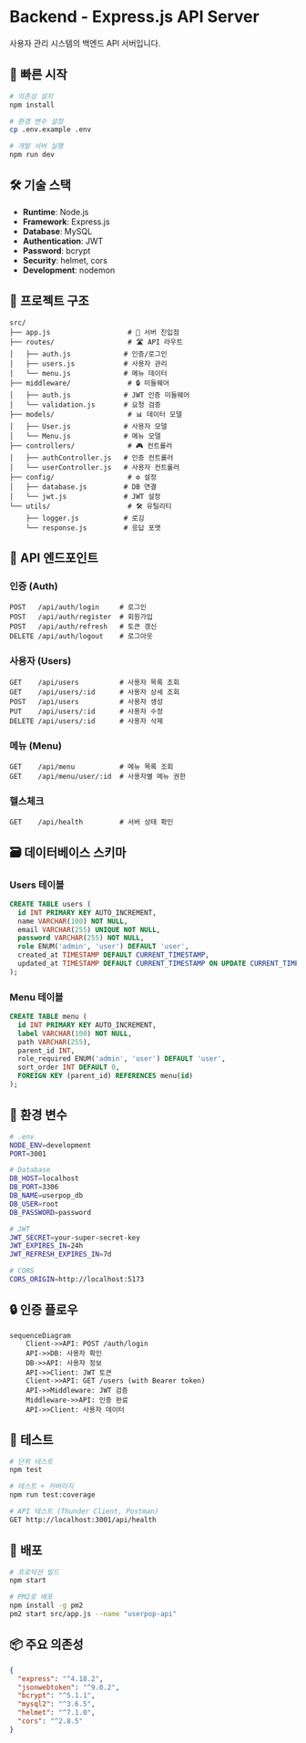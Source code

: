 # Backend - Express.js API Server

사용자 관리 시스템의 백엔드 API 서버입니다.

## 🚀 빠른 시작

```bash
# 의존성 설치
npm install

# 환경 변수 설정
cp .env.example .env

# 개발 서버 실행
npm run dev
```

## 🛠️ 기술 스택

- **Runtime**: Node.js
- **Framework**: Express.js
- **Database**: MySQL
- **Authentication**: JWT
- **Password**: bcrypt
- **Security**: helmet, cors
- **Development**: nodemon

## 📁 프로젝트 구조

```
src/
├── app.js                   # 🎯 서버 진입점
├── routes/                  # 🛣️ API 라우트
│   ├── auth.js             # 인증/로그인
│   ├── users.js            # 사용자 관리
│   └── menu.js             # 메뉴 데이터
├── middleware/              # 🔒 미들웨어
│   ├── auth.js             # JWT 인증 미들웨어
│   └── validation.js       # 요청 검증
├── models/                  # 📊 데이터 모델
│   ├── User.js             # 사용자 모델
│   └── Menu.js             # 메뉴 모델
├── controllers/             # 🎮 컨트롤러
│   ├── authController.js   # 인증 컨트롤러
│   └── userController.js   # 사용자 컨트롤러
├── config/                  # ⚙️ 설정
│   ├── database.js         # DB 연결
│   └── jwt.js              # JWT 설정
└── utils/                   # 🛠️ 유틸리티
    ├── logger.js           # 로깅
    └── response.js         # 응답 포맷
```

## 🔗 API 엔드포인트

### 인증 (Auth)

```
POST   /api/auth/login     # 로그인
POST   /api/auth/register  # 회원가입
POST   /api/auth/refresh   # 토큰 갱신
DELETE /api/auth/logout    # 로그아웃
```

### 사용자 (Users)

```
GET    /api/users          # 사용자 목록 조회
GET    /api/users/:id      # 사용자 상세 조회
POST   /api/users          # 사용자 생성
PUT    /api/users/:id      # 사용자 수정
DELETE /api/users/:id      # 사용자 삭제
```

### 메뉴 (Menu)

```
GET    /api/menu           # 메뉴 목록 조회
GET    /api/menu/user/:id  # 사용자별 메뉴 권한
```

### 헬스체크

```
GET    /api/health         # 서버 상태 확인
```

## 🗃️ 데이터베이스 스키마

### Users 테이블

```sql
CREATE TABLE users (
  id INT PRIMARY KEY AUTO_INCREMENT,
  name VARCHAR(100) NOT NULL,
  email VARCHAR(255) UNIQUE NOT NULL,
  password VARCHAR(255) NOT NULL,
  role ENUM('admin', 'user') DEFAULT 'user',
  created_at TIMESTAMP DEFAULT CURRENT_TIMESTAMP,
  updated_at TIMESTAMP DEFAULT CURRENT_TIMESTAMP ON UPDATE CURRENT_TIMESTAMP
);
```

### Menu 테이블

```sql
CREATE TABLE menu (
  id INT PRIMARY KEY AUTO_INCREMENT,
  label VARCHAR(100) NOT NULL,
  path VARCHAR(255),
  parent_id INT,
  role_required ENUM('admin', 'user') DEFAULT 'user',
  sort_order INT DEFAULT 0,
  FOREIGN KEY (parent_id) REFERENCES menu(id)
);
```

## 🔧 환경 변수

```bash
# .env
NODE_ENV=development
PORT=3001

# Database
DB_HOST=localhost
DB_PORT=3306
DB_NAME=userpop_db
DB_USER=root
DB_PASSWORD=password

# JWT
JWT_SECRET=your-super-secret-key
JWT_EXPIRES_IN=24h
JWT_REFRESH_EXPIRES_IN=7d

# CORS
CORS_ORIGIN=http://localhost:5173
```

## 🔒 인증 플로우

```mermaid
sequenceDiagram
    Client->>API: POST /auth/login
    API->>DB: 사용자 확인
    DB->>API: 사용자 정보
    API->>Client: JWT 토큰
    Client->>API: GET /users (with Bearer token)
    API->>Middleware: JWT 검증
    Middleware->>API: 인증 완료
    API->>Client: 사용자 데이터
```

## 🧪 테스트

```bash
# 단위 테스트
npm test

# 테스트 + 커버리지
npm run test:coverage

# API 테스트 (Thunder Client, Postman)
GET http://localhost:3001/api/health
```

## 🚀 배포

```bash
# 프로덕션 빌드
npm start

# PM2로 배포
npm install -g pm2
pm2 start src/app.js --name "userpop-api"
```

## 📦 주요 의존성

```json
{
  "express": "^4.18.2",
  "jsonwebtoken": "^9.0.2",
  "bcrypt": "^5.1.1",
  "mysql2": "^3.6.5",
  "helmet": "^7.1.0",
  "cors": "^2.8.5"
}
```
